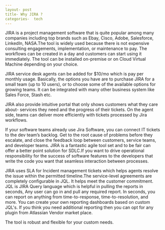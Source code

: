 ```yaml
---
layout- post
title- Why JIRA ?
categories-  tech
---
```


JIRA is a project management software that is quite popular among many companies including top brands such as Ebay, Cisco, Adobe, Salesforce, LinkedIn, NASA.The tool is widely used because there is not expensive consulting engagements, implementation, or maintenance to pay. The workflows can be created in a day and customers can start using it immediately. The tool can be installed on-premise or on Cloud Virtual Machine depending on your choice.

JIRA service desk agents can be added for $10/mo which is pay per monthly usage. Basically, the options you have are to purchase JIRA for a small team (up to 10 users), or to choose some of the available options for growing teams. It can be integrated with many other business system like Sales Force, Stash etc.

JIRA also provide intuitive portal that only shows customers what they care about- services they need and the progress of their tickets. On the agent side, teams can deliver more efficiently with tickets processed by Jira workflows.

If your software teams already use Jira Software, you can connect IT tickets to the dev team’s backlog. Get to the root cause of problems before they escalate, and close the feedback loop between customers, service teams, and developer teams. JIRA is a fantastic agile tool set and to be fair can offer a better point solution for SDLC.If you want to drive operational responsibility for the success of software features to the developers that write the code you want that seamless interaction between processes.

JIRA uses SLA for Incident management tickets which helps agents resolve the issue within the permitted timeline.The service-level agreements are completely configurable in JQL. It helps meet the customer commitment. JQL is JIRA Query language which is helpful in pulling the reports in seconds, Any user can go in and pull any required report. In seconds, you can report on anything from time-to-response, time-to-resolution, and more. You can create your own reporting dashboards based on custom JQL's. If you think you need additional reporting then you can opt for any plugin from Atlassian Vendor market place.

The tool is robust and flexible for your custom needs.